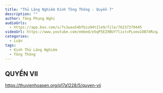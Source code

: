 ```yaml
---
title: "Thủ Lăng Nghiêm Kinh Tông Thông - Quyển 7"
description: ""
author: Tăng Phụng Nghi
audioUrls:
  - https://app.box.com/s/7s1wau54bfbiu94t1le9/file/76237370445
videoUrl: https://www.youtube.com/embed/e5qP5EZ9BUY?list=PLoeo1OB7dRzqZ1C1-pPW9js8iB5CpxGmE
categories:
  - Luận
tags:
  - Kinh Thủ Lăng Nghiêm
  - Tông Thông
---
```


## QUYỂN VII

https://thuvienhoasen.org/p17a1228/5/quyen-vii
